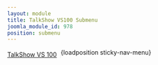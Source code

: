 ```yaml
---
layout: module
title: TalkShow VS100 Submenu
joomla_module_id: 978
position: submenu
---
```

<p style="float: left; margin-top: 5px;"><a href="/talkshow/vs100" style="padding-right: 8px; border-right: 1px solid #eeeeef;">TalkShow VS 100</a>
</p>{loadposition sticky-nav-menu}

